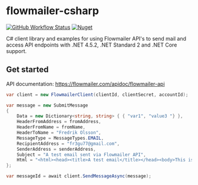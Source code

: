 # flowmailer-csharp

[![GitHub Workflow Status](https://img.shields.io/github/workflow/status/EducateIt/flowmailer-csharp/.NET)](https://github.com/EducateIt/flowmailer-csharp) [![Nuget](https://img.shields.io/nuget/dt/EducateIt.Flowmailer)](https://www.nuget.org/packages/EducateIt.Flowmailer/)

C# client library and examples for using Flowmailer API's to send mail and access API endpoints with .NET 4.5.2, .NET Standard 2 and .NET Core support.

## Get started

API documentation: https://flowmailer.com/apidoc/flowmailer-api

```C#
var client = new FlowmailerClient(clientId, clientSecret, accountId);

var message = new SubmitMessage
{
    Data = new Dictionary<string, string> { { "var1", "value3 "} },
    HeaderFromAddress = fromAddress,
    HeaderFromName = fromName,
    HeaderToName = "Fredrik Olsson",
    MessageType = MessageTypes.EMAIL,
    RecipientAddress = "fr3gu77@gmail.com",
    SenderAddress = senderAddress,
    Subject = "A test email sent via Flowmailer API",
    Html = "<html><head><title>A test email</title></head><body>This is a test!</body></html>"
};

var messageId = await client.SendMessageAsync(message);
```
